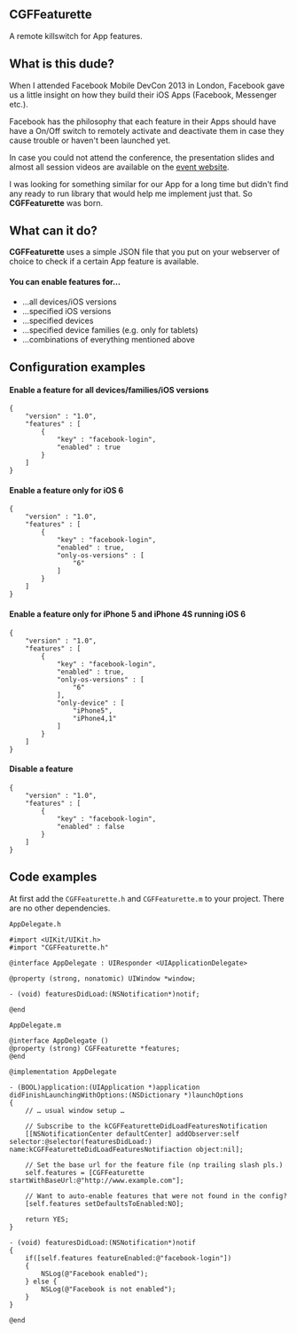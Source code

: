 ## CGFFeaturette
A remote killswitch for App features.

## What is this dude?
When I attended Facebook Mobile DevCon 2013 in London, Facebook gave us a little insight on how they build their iOS Apps (Facebook, Messenger etc.).

Facebook has the philosophy that each feature in their Apps should have have a On/Off switch to remotely activate and deactivate them in case they cause trouble or haven't been launched yet.

In case you could not attend the conference, the presentation slides and almost all session videos are available on the [event website](https://developers.facebook.com/events/mobiledevcon/london/).

I was looking for something similar for our App for a long time but didn't find any ready to run library that would help me implement just that. So **CGFFeaturette** was born.

## What can it do?
**CGFFeaturette** uses a simple JSON file that you put on your webserver of choice to check if a certain App feature is available.

#### You can enable features for…

- ...all devices/iOS versions  
- ...specified iOS versions
- ...specified devices
- …specified device families (e.g. only for tablets) 
- …combinations of everything mentioned above

## Configuration examples

#### Enable a feature for all devices/families/iOS versions
```
{
	"version" : "1.0",
	"features" : [
		{
			"key" : "facebook-login",
			"enabled" : true
		}
	]
}
```

#### Enable a feature only for iOS 6
```
{
	"version" : "1.0",
	"features" : [
		{
			"key" : "facebook-login",
			"enabled" : true,
			"only-os-versions" : [
				"6"
			]
		}
	]
}
```

#### Enable a feature only for iPhone 5 and iPhone 4S running iOS 6
```
{
	"version" : "1.0",
	"features" : [
		{
			"key" : "facebook-login",
			"enabled" : true,
			"only-os-versions" : [
				"6"
			],
			"only-device" : [
				"iPhone5",
				"iPhone4,1"
			]
		}
	]
}
```

#### Disable a feature
```
{
	"version" : "1.0",
	"features" : [
		{
			"key" : "facebook-login",
			"enabled" : false
		}
	]
}
```

## Code examples
At first add the `CGFFeaturette.h` and `CGFFeaturette.m` to your project. There are no other dependencies.

`AppDelegate.h`

```
#import <UIKit/UIKit.h>
#import "CGFFeaturette.h"

@interface AppDelegate : UIResponder <UIApplicationDelegate>

@property (strong, nonatomic) UIWindow *window;

- (void) featuresDidLoad:(NSNotification*)notif;

@end
```

`AppDelegate.m`

```
@interface AppDelegate ()
@property (strong) CGFFeaturette *features;
@end

@implementation AppDelegate

- (BOOL)application:(UIApplication *)application didFinishLaunchingWithOptions:(NSDictionary *)launchOptions
{
    // … usual window setup …
    
    // Subscribe to the kCGFFeaturetteDidLoadFeaturesNotification
    [[NSNotificationCenter defaultCenter] addObserver:self selector:@selector(featuresDidLoad:) name:kCGFFeaturetteDidLoadFeaturesNotifiaction object:nil];
    
    // Set the base url for the feature file (np trailing slash pls.)
    self.features = [CGFFeaturette startWithBaseUrl:@"http://www.example.com"];
    
    // Want to auto-enable features that were not found in the config?
    [self.features setDefaultsToEnabled:NO];
    
    return YES;
}

- (void) featuresDidLoad:(NSNotification*)notif
{
    if([self.features featureEnabled:@"facebook-login"])
    {
        NSLog(@"Facebook enabled");
    } else {
        NSLog(@"Facebook is not enabled");
    }
}

@end
```